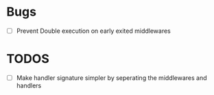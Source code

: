 Bugs
=
* [ ] Prevent Double execution on early exited middlewares

TODOS
=
* [ ] Make handler signature simpler by seperating the middlewares and handlers